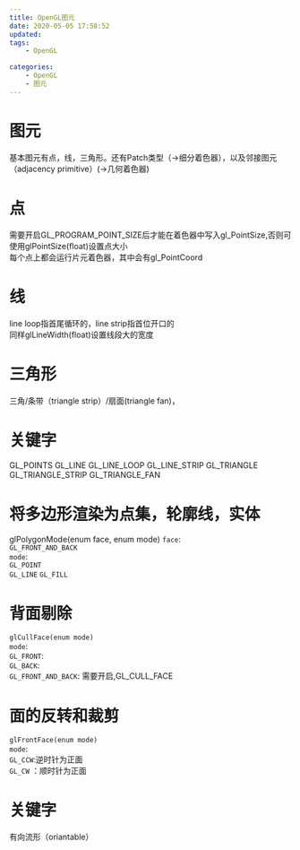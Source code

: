 ```yaml
---
title: OpenGL图元
date: 2020-05-05 17:58:52
updated:
tags:
    - OpenGL 

categories:
    - OpenGL
    - 图元
---
```

# 图元
基本图元有点，线，三角形。还有Patch类型（->细分着色器），以及邻接图元（adjacency primitive）(->几何着色器)

# 点
需要开启GL_PROGRAM_POINT_SIZE后才能在着色器中写入gl_PointSize,否则可使用glPointSize(float)设置点大小  
每个点上都会运行片元着色器，其中会有gl_PointCoord
  
# 线
line loop指首尾循环的，line strip指首位开口的  
同样glLineWidth(float)设置线段大的宽度
  
# 三角形
三角/条带（triangle strip）/扇面(triangle fan)，  

# 关键字
GL_POINTS
GL_LINE
GL_LINE_LOOP
GL_LINE_STRIP
GL_TRIANGLE
GL_TRIANGLE_STRIP
GL_TRIANGLE_FAN

# 将多边形渲染为点集，轮廓线，实体  
glPolygonMode(enum face, enum mode)
`face`:  
  `GL_FRONT_AND_BACK`  
`mode`:  
  `GL_POINT`  
  `GL_LINE`
  `GL_FILL`
# 背面剔除
  `glCullFace(enum mode)`  
`mode`:  
  `GL_FRONT`:  
  `GL_BACK`:  
  `GL_FRONT_AND_BACK`: 
需要开启,GL_CULL_FACE

# 面的反转和裁剪
  `glFrontFace(enum mode)`  
`mode`:    
  `GL_CCW`:逆时针为正面  
  `GL_CW` ：顺时针为正面  
# 关键字  
  有向流形（oriantable）
  